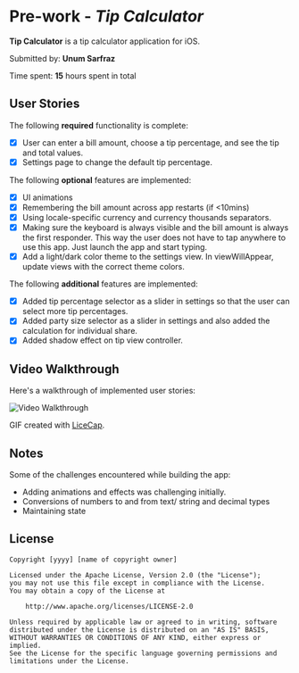 # Pre-work - *Tip Calculator*

**Tip Calculator** is a tip calculator application for iOS.

Submitted by: **Unum Sarfraz**

Time spent: **15** hours spent in total

## User Stories

The following **required** functionality is complete:

* [x] User can enter a bill amount, choose a tip percentage, and see the tip and total values.
* [x] Settings page to change the default tip percentage.

The following **optional** features are implemented:
* [x] UI animations
* [x] Remembering the bill amount across app restarts (if <10mins)
* [x] Using locale-specific currency and currency thousands separators.
* [x] Making sure the keyboard is always visible and the bill amount is always the first responder. This way the user does not have to tap anywhere to use this app. Just launch the app and start typing.
* [x] Add a light/dark color theme to the settings view. In viewWillAppear, update views with the correct theme colors.

The following **additional** features are implemented:
* [x] Added tip percentage selector as a slider in settings so that the user can select more tip percentages.
* [x] Added party size selector as a slider in settings and also added the calculation for individual share.
* [x] Added shadow effect on tip view controller.

## Video Walkthrough

Here's a walkthrough of implemented user stories:

<img src='http://i.imgur.com/ozAPJAK.gif' title='Video Walkthrough' width='' alt='Video Walkthrough' />

GIF created with [LiceCap](http://www.cockos.com/licecap/).

## Notes

Some of the challenges encountered while building the app:
- Adding animations and effects was challenging initially.
- Conversions of numbers to and from text/ string and decimal types
- Maintaining state

## License

    Copyright [yyyy] [name of copyright owner]

    Licensed under the Apache License, Version 2.0 (the "License");
    you may not use this file except in compliance with the License.
    You may obtain a copy of the License at

        http://www.apache.org/licenses/LICENSE-2.0

    Unless required by applicable law or agreed to in writing, software
    distributed under the License is distributed on an "AS IS" BASIS,
    WITHOUT WARRANTIES OR CONDITIONS OF ANY KIND, either express or implied.
    See the License for the specific language governing permissions and
    limitations under the License.

